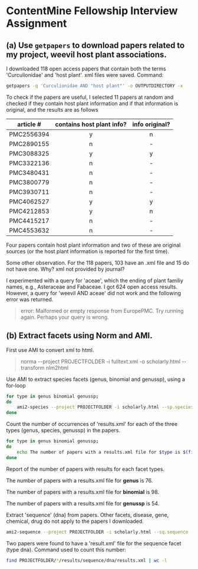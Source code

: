 # ContentMine Fellowship Interview Assignment
## (a) Use `getpapers` to download  papers related to my project, weevil host plant associations.
I downloaded 118 open access papers that contain both the terms 'Curculionidae' and 'host plant'. xml files were saved. Command:
```bash
getpapers -q 'Curculionidae AND "host plant"' -o OUTPUTDIRECTORY -x
```
To check if the papers are useful, I selected 11 papers at random and checked if they contain host plant information and if that information is original, and the results are as follows 

| article #	 | contains host plant info?| info original?| 
| ---------- |:------------------------:|:-------------:|
| PMC2556394 | y                        | n             |
| PMC2890155 | n                        | -             |
| PMC3088325 | y                        | y             |
| PMC3322136 | n                        | -             |
| PMC3480431 | n                        | -             |
| PMC3800779 | n                        | -             |
| PMC3930711 | n                        | -             |
| PMC4062527 | y                        | y             |
| PMC4212853 | y                        | n             |
| PMC4415217 | n                        | -             |
| PMC4553632 | n                        | -             |

Four papers contain host plant information and two of these are original sources (or the host plant information is reported for the first time).

Some other observation. For the 118 papers, 103 have an .xml file and 15 do not have one. Why? xml not provided by journal?

I experimented with a query for 'aceae', which the ending of plant familiy names, e.g., Asteraceae and Fabaceae. I got 624 open access results. However, a query for 'weevil AND aceae' did not work and the following error was returned.

> error: Malformed or empty response from EuropePMC. Try running again. Perhaps your query is wrong.

## (b) Extract facets using Norm and AMI.
First use AMI to convert xml to html.

> norma --project PROJECTFOLDER -i fulltext.xml -o scholarly.html --transform nlm2html

Use AMI to extract species facets (genus, binomial and genussp), using a for-loop

```bash
for type in genus binomial genussp;
do
 	ami2-species --project PROJECTFOLDER -i scholarly.html --sp.species --sp.type $type;
done
```

Count the number of occurrences of 'results.xml' for each of the three types (genus, species, genussp) in the papers.
```bash
for type in genus binomial genussp;
do
	echo The number of papers with a results.xml file for $type is $(find PROJECTFOLDER/*/results/species/$type/results.xml | wc -l) >> facet.type.report;
done
```
Report of the number of papers with results for each facet types.

The number of papers with a results.xml file for **genus** is 76.

The number of papers with a results.xml file for **binomial** is 98.

The number of papers with a results.xml file for **genussp** is 54.

Extract 'sequence' (dna) from papers. Other facets, disease, gene, chemical, drug do not apply to the papers I downloaded.
```bash
ami2-sequence --project PROJECTFOLDER -i scholarly.html --sq.sequence --sq.type dna
```

Two papers were found to have a 'result.xml' file for the sequence facet (type dna). Command used to count this number:
```bash
find PROJECTFOLDER/*/results/sequence/dna/results.xml | wc -l
```
